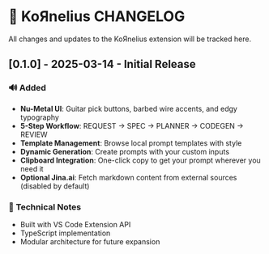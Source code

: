 # 🎵 KoЯnelius CHANGELOG

All changes and updates to the KoЯnelius extension will be tracked here.

## [0.1.0] - 2025-03-14 - Initial Release

### 🔊 Added

- **Nu-Metal UI**: Guitar pick buttons, barbed wire accents, and edgy typography
- **5-Step Workflow**: REQUEST → SPEC → PLANNER → CODEGEN → REVIEW
- **Template Management**: Browse local prompt templates with style
- **Dynamic Generation**: Create prompts with your custom inputs
- **Clipboard Integration**: One-click copy to get your prompt wherever you need it
- **Optional Jina.ai**: Fetch markdown content from external sources (disabled by default)

### 🎸 Technical Notes

- Built with VS Code Extension API
- TypeScript implementation
- Modular architecture for future expansion
